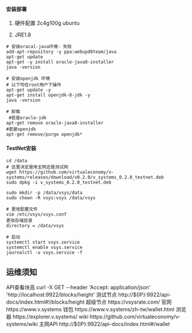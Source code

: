 #### 安装部署
1. 硬件配置
2c4g100g
ubuntu

2. JRE1.8

```shell
# 安装oracal-java环境- 失败
add-apt-repository -y ppa:webupd8team/java
apt-get update
apt-get -y install oracle-java8-installer
java -version

# 安装openjdk 环境
# 以下均在root用户下操作
apt-get update -y
apt-get install openjdk-8-jdk -y
java -version

# 卸载
 #若是oracle-jdk 
apt-get remove oracle-java8-installer
#若是openjdk
apt-get remove/purge openjdk* 

```

#### TestNet安装

```shell
cd /data
# 这里决定是用主网还是测试网
wget https://github.com/virtualeconomy/v-systems/releases/download/v0.2.0/v_systems_0.2.0_testnet.deb
sudo dpkg -i v_systems_0.2.0_testnet.deb

sudo mkdir -p /data/vsys/data
sudo chown -R vsys:vsys /data/vsys

# 更改配置文件
vim /etc/vsys/vsys.conf
更改存储目录
directory = /data/vsys

# 启动
systemctl start vsys.service
systemctl enable vsys.service
journalctl -u vsys.service -f

```

## 运维须知
API查看块高
curl -X GET --header 'Accept: application/json' 'http://localhost:9922/blocks/height'
测试节点
http://${IP}:9922/api-docs/index.html#!/blocks/height
超级节点
https://vsysrate.com/
官网
https://www.v.systems
钱包
https://www.v.systems/zh-tw/wallet.html
浏览器
https://explorer.v.systems/
wiki
https://github.com/virtualeconomy/v-systems/wiki
主网API
http://${IP}:9922/api-docs/index.html#/wallet